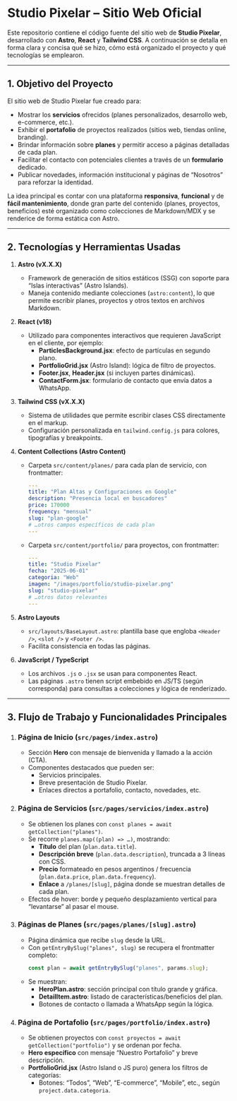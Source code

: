 # Studio Pixelar – Sitio Web Oficial

Este repositorio contiene el código fuente del sitio web de **Studio Pixelar**, desarrollado con **Astro**, **React** y **Tailwind CSS**. A continuación se detalla en forma clara y concisa qué se hizo, cómo está organizado el proyecto y qué tecnologías se emplearon.

---

## 1. Objetivo del Proyecto

El sitio web de Studio Pixelar fue creado para:

- Mostrar los **servicios** ofrecidos (planes personalizados, desarrollo web, e-commerce, etc.).
- Exhibir el **portafolio** de proyectos realizados (sitios web, tiendas online, branding).
- Brindar información sobre **planes** y permitir acceso a páginas detalladas de cada plan.
- Facilitar el contacto con potenciales clientes a través de un **formulario** dedicado.
- Publicar novedades, información institucional y páginas de “Nosotros” para reforzar la identidad.

La idea principal es contar con una plataforma **responsiva**, **funcional** y de **fácil mantenimiento**, donde gran parte del contenido (planes, proyectos, beneficios) esté organizado como colecciones de Markdown/MDX y se renderice de forma estática con Astro.

---

## 2. Tecnologías y Herramientas Usadas

1. **Astro (vX.X.X)**  
   - Framework de generación de sitios estáticos (SSG) con soporte para “Islas interactivas” (Astro Islands).  
   - Maneja contenido mediante colecciones (`astro:content`), lo que permite escribir planes, proyectos y otros textos en archivos Markdown.

2. **React (v18)**  
   - Utilizado para componentes interactivos que requieren JavaScript en el cliente, por ejemplo:
     - **ParticlesBackground.jsx**: efecto de partículas en segundo plano.
     - **PortfolioGrid.jsx** (Astro Island): lógica de filtro de proyectos.
     - **Footer.jsx**, **Header.jsx** (si incluyen partes dinámicas).
     - **ContactForm.jsx**: formulario de contacto que envía datos a WhatsApp.

3. **Tailwind CSS (vX.X.X)**  
   - Sistema de utilidades que permite escribir clases CSS directamente en el markup.  
   - Configuración personalizada en `tailwind.config.js` para colores, tipografías y breakpoints.

4. **Content Collections (Astro Content)**  
   - Carpeta `src/content/planes/` para cada plan de servicio, con frontmatter:  
     ```yaml
     ---
     title: "Plan Altas y Configuraciones en Google"
     description: "Presencia local en buscadores"
     price: 170000
     frequency: "mensual"
     slug: "plan-google"
     # …otros campos específicos de cada plan
     ---
     ```
   - Carpeta `src/content/portfolio/` para proyectos, con frontmatter:  
     ```yaml
     ---
     title: "Studio Pixelar"
     fecha: "2025-06-01"
     categoria: "Web"
     imagen: "/images/portfolio/studio-pixelar.png"
     slug: "studio-pixelar"
     # …otros datos relevantes
     ---
     ```

5. **Astro Layouts**  
   - `src/layouts/BaseLayout.astro`: plantilla base que engloba `<Header />`, `<slot />` y `<Footer />`.  
   - Facilita consistencia en todas las páginas.

6. **JavaScript / TypeScript**  
   - Los archivos `.js` o `.jsx` se usan para componentes React.  
   - Las páginas `.astro` tienen script embebido en JS/TS (según corresponda) para consultas a colecciones y lógica de renderizado.

---

## 3. Flujo de Trabajo y Funcionalidades Principales

1. ### Página de **Inicio** (`src/pages/index.astro`)
   - Sección **Hero** con mensaje de bienvenida y llamado a la acción (CTA).  
   - Componentes destacados que pueden ser:
     - Servicios principales.
     - Breve presentación de Studio Pixelar.
     - Enlaces directos a portafolio, contacto, novedades, etc.

2. ### Página de **Servicios** (`src/pages/servicios/index.astro`)
   - Se obtienen los planes con `const planes = await getCollection("planes")`.  
   - Se recorre `planes.map((plan) => …)`, mostrando:
     - **Título** del plan (`plan.data.title`).
     - **Descripción breve** (`plan.data.description`), truncada a 3 líneas con CSS.
     - **Precio** formateado en pesos argentinos / frecuencia (`plan.data.price`, `plan.data.frequency`).
     - **Enlace** a `/planes/[slug]`, página donde se muestran detalles de cada plan.
   - Efectos de hover: borde y pequeño desplazamiento vertical para “levantarse” al pasar el mouse.

3. ### Páginas de **Planes** (`src/pages/planes/[slug].astro`)
   - Página dinámica que recibe `slug` desde la URL.  
   - Con `getEntryBySlug("planes", slug)` se recupera el frontmatter completo:  
     ```ts
     const plan = await getEntryBySlug("planes", params.slug);
     ```
   - Se muestran:
     - **HeroPlan.astro**: sección principal con título grande y gráfica.
     - **DetailItem.astro**: listado de características/beneficios del plan.
     - Botones de contacto o llamada a WhatsApp según la lógica.

4. ### Página de **Portafolio** (`src/pages/portfolio/index.astro`)
   - Se obtienen proyectos con `const proyectos = await getCollection("portfolio")` y se ordenan por fecha.  
   - **Hero específico** con mensaje “Nuestro Portafolio” y breve descripción.  
   - **PortfolioGrid.jsx** (Astro Island o JS puro) genera los filtros de categorías:
     - Botones: “Todos”, “Web”, “E-commerce”, “Mobile”, etc., según `project.data.categoria`.



